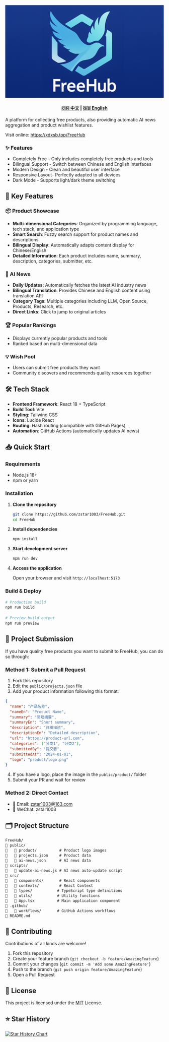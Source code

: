 <div align="center">
  <img src="assets\logo_with_text.png"  width="800" alt="LOGO">
</div>
<div align="center">
  <h4>
    <a href="README.md">🇨🇳 中文</a>
    <span> | </span>
    <a href="README_EN.md">🇬🇧 English</a>
  </h4>
</div>


A platform for collecting free products, also providing automatic AI news aggregation and product wishlist features.

Visit online: https://xdxsb.top/FreeHub

### ✨ Features

- Completely Free - Only includes completely free products and tools
- Bilingual Support - Switch between Chinese and English interfaces
- Modern Design - Clean and beautiful user interface
- Responsive Layout- Perfectly adapted to all devices
- Dark Mode - Supports light/dark theme switching

## 🎯 Key Features

### 📦 Product Showcase

- **Multi-dimensional Categories**: Organized by programming language, tech stack, and application type
- **Smart Search**: Fuzzy search support for product names and descriptions
- **Bilingual Display**: Automatically adapts content display for Chinese/English
- **Detailed Information**: Each product includes name, summary, description, categories, submitter, etc.

### 📰 AI News

- **Daily Updates**: Automatically fetches the latest AI industry news
- **Bilingual Translation**: Provides Chinese and English content using translation API
- **Category Tags**: Multiple categories including LLM, Open Source, Products, Research, etc.
- **Direct Links**: Click to jump to original articles

### 🏆 Popular Rankings

- Displays currently popular products and tools
- Ranked based on multi-dimensional data

### 💡 Wish Pool

- Users can submit free products they want
- Community discovers and recommends quality resources together

## 🛠️ Tech Stack

- **Frontend Framework**: React 18 + TypeScript
- **Build Tool**: Vite
- **Styling**: Tailwind CSS
- **Icons**: Lucide React
- **Routing**: Hash routing (compatible with GitHub Pages)
- **Automation**: GitHub Actions (automatically updates AI news)

## 📥 Quick Start

### Requirements

- Node.js 18+
- npm or yarn

### Installation

1. **Clone the repository**

   ```bash
   git clone https://github.com/zstar1003/FreeHub.git
   cd FreeHub
   ```
2. **Install dependencies**

   ```bash
   npm install
   ```
3. **Start development server**

   ```bash
   npm run dev
   ```
4. **Access the application**

   Open your browser and visit `http://localhost:5173`

### Build & Deploy

```bash
# Production build
npm run build

# Preview build output
npm run preview
```

## 📝 Project Submission

If you have quality free products you want to submit to FreeHub, you can do so through:

### Method 1: Submit a Pull Request

1. Fork this repository
2. Edit the `public/projects.json` file
3. Add your product information following this format:

```json
{
  "name": "产品名称",
  "nameEn": "Product Name",
  "summary": "简短摘要",
  "summaryEn": "Short summary",
  "description": "详细描述",
  "descriptionEn": "Detailed description",
  "url": "https://product-url.com",
  "categories": ["分类1", "分类2"],
  "submittedBy": "提交者",
  "submittedAt": "2024-01-01",
  "logo": "product/logo.png"
}
```

4. If you have a logo, place the image in the `public/product/` folder
5. Submit your PR and wait for review

### Method 2: Direct Contact

- 📧 Email: zstar1003@163.com
- 💬 WeChat: zstar1003

## 🗂️ Project Structure

```
FreeHub/
   public/
      product/          # Product logo images
      projects.json     # Product data
      ai-news.json      # AI news data
   scripts/
      update-ai-news.js # AI news auto-update script
   src/
      components/       # React components
      contexts/         # React Context
      types/           # TypeScript type definitions
      utils/           # Utility functions
      App.tsx          # Main application component
   .github/
      workflows/       # GitHub Actions workflows
   README.md
```

## 🤝 Contributing

Contributions of all kinds are welcome!

1. Fork this repository
2. Create your feature branch (`git checkout -b feature/AmazingFeature`)
3. Commit your changes (`git commit -m 'Add some AmazingFeature'`)
4. Push to the branch (`git push origin feature/AmazingFeature`)
5. Open a Pull Request

## 📜 License

This project is licensed under the [MIT](LICENSE) License.

## ⭐ Star History

[![Star History Chart](https://api.star-history.com/svg?repos=zstar1003/FreeHub&type=Date)](https://star-history.com/#zstar1003/FreeHub&Date)